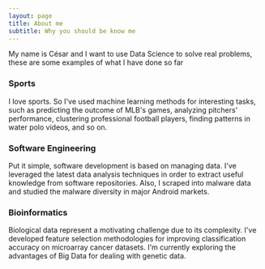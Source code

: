 ```yaml
---
layout: page
title: About me
subtitle: Why you should be know me
---
```


My name is César and I want to use Data Science to solve real problems, these are some examples of what I have done so far

### Sports

I love sports. So I've used machine learning methods for interesting tasks, such as predicting the outcome of MLB's games, analyzing pitchers' performance, clustering professional football players, finding patterns in water polo videos, and so on.

### Software Engineering

Put it simple, software development is based on managing data. I've leveraged the latest data analysis techniques in order to extract useful knowledge from software repositories. Also, I scraped into malware data and studied the malware diversity in major Android markets.

### Bioinformatics

Biological data represent a motivating challenge due to its complexity. I've developed feature selection methodologies for improving classification accuracy on microarray cancer datasets. I'm currently exploring the advantages of Big Data for dealing with genetic data.






